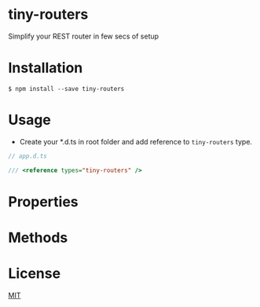 # tiny-routers
Simplify your REST router in few secs of setup
# Installation
`$ npm install --save tiny-routers`
# Usage
- Create your *.d.ts in root folder and add reference to `tiny-routers` type.
```javascript
// app.d.ts

/// <reference types="tiny-routers" />
```
# Properties
# Methods
# License
[MIT](https://github.com/tinyRush/tiny-routers/blob/master/LICENSE)